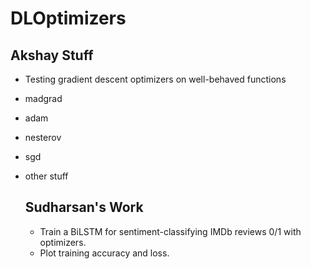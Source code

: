# DLOptimizers

## Akshay Stuff
- Testing gradient descent optimizers on well-behaved functions
- madgrad
- adam
- nesterov
- sgd
- other stuff

  ## Sudharsan's Work
  - Train a BiLSTM for sentiment-classifying IMDb reviews 0/1 with optimizers.
  - Plot training accuracy and loss.
